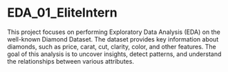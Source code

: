 # EDA_01_EliteIntern
This project focuses on performing Exploratory Data Analysis (EDA) on the well-known Diamond Dataset. The dataset provides key information about diamonds, such as price, carat, cut, clarity, color, and other features. The goal of this analysis is to uncover insights, detect patterns, and understand the relationships between various attributes.
